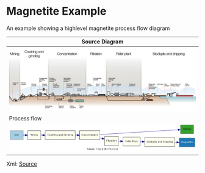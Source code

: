 Magnetite Example
===========

An example showing a highlevel magnetite process flow diagram

| Source Diagram                                   |
|--------------------------------------------------|
| ![Source](./Simple-Process-Diagram.jpg)          |
| Process flow                                     |
| ![Process Flow Output](./process-left-flow.png)  |

Xml: [Source](./ProcessFlow.xml) 
